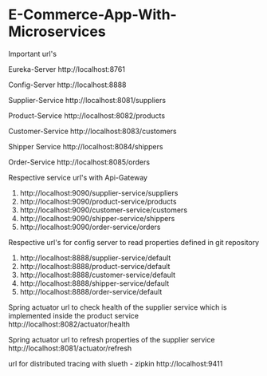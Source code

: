 # E-Commerce-App-With-Microservices

Important url's 

Eureka-Server
http://localhost:8761

Config-Server
http://localhost:8888

Supplier-Service
http://localhost:8081/suppliers

Product-Service
http://localhost:8082/products

Customer-Service
http://localhost:8083/customers

Shipper Service
http://localhost:8084/shippers

Order-Service
http://localhost:8085/orders

Respective service url's with Api-Gateway
1. http://localhost:9090/supplier-service/suppliers
2. http://localhost:9090/product-service/products
3. http://localhost:9090/customer-service/customers
4. http://localhost:9090/shipper-service/shippers
5. http://localhost:9090/order-service/orders

Respective url's for config server to read properties defined in git repository
1. http://localhost:8888/supplier-service/default
2. http://localhost:8888/product-service/default
3. http://localhost:8888/customer-service/default
4. http://localhost:8888/shipper-service/default
5. http://localhost:8888/order-service/default

Spring actuator url to check health of the supplier service which is implemented inside the product service
http://localhost:8082/actuator/health

Spring actuator url to refresh properties of the supplier service
http://localhost:8081/actuator/refresh

url for distributed tracing with slueth - zipkin
http://localhost:9411
